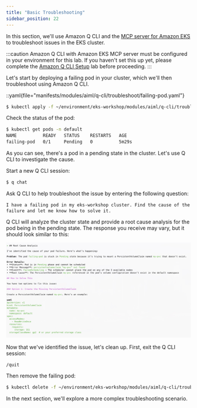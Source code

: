 ```yaml
---
title: "Basic Troubleshooting"
sidebar_position: 22
---
```


In this section, we'll use Amazon Q CLI and the [MCP server for Amazon EKS](https://awslabs.github.io/mcp/servers/eks-mcp-server/) to troubleshoot issues in the EKS cluster. 

:::caution
Amazon Q CLI with Amazon EKS MCP server must be configured in your environment for this lab. If you haven't set this up yet, please complete the [Amazon Q CLI Setup](q-cli-setup.md) lab before proceeding.
:::

Let's start by deploying a failing pod in your cluster, which we'll then troubleshoot using Amazon Q CLI.

::yaml{file="manifests/modules/aiml/q-cli/troubleshoot/failing-pod.yaml"}

```bash
$ kubectl apply -f ~/environment/eks-workshop/modules/aiml/q-cli/troubleshoot/failing-pod.yaml
```

Check the status of the pod:

```bash
$ kubectl get pods -n default 
NAME          READY   STATUS    RESTARTS   AGE
failing-pod   0/1     Pending   0          5m29s
```

As you can see, there's a pod in a pending state in the cluster. Let's use Q CLI to investigate the cause.

Start a new Q CLI session:

```bash
$ q chat
```

Ask Q CLI to help troubleshoot the issue by entering the following question:

```text
I have a failing pod in my eks-workshop cluster. Find the cause of the failure and let me know how to solve it.
```

Q CLI will analyze the cluster state and provide a root cause analysis for the pod being in the pending state. The response you receive may vary, but it should look similar to this:

![q-cli-eks-rca-analysis](./assets/q-cli-response-3.jpg)

Now that we've identified the issue, let's clean up. First, exit the Q CLI session:

```text
/quit
```

Then remove the failing pod:

```bash
$ kubectl delete -f ~/environment/eks-workshop/modules/aiml/q-cli/troubleshoot/failing-pod.yaml --ignore-not-found
```

In the next section, we'll explore a more complex troubleshooting scenario.

